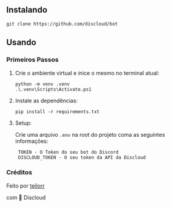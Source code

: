 ## Instalando
```
git clone https://github.com/discloud/bot
```

## Usando
### Primeiros Passos
1. Crie o ambiente virtual e inice o mesmo no terminal atual:
    ```
    python -m venv .venv 
    .\.venv\Scripts\Activate.ps1
    ```
2. Instale as dependências:
    ```
    pip install -r requirements.txt
    ```
3. Setup:

    Crie uma arquivo `.env` na root do projeto coma as seguintes informações:
        
        TOKEN - O Token do seu bot do Discord
        DISCLOUD_TOKEN - O seu token da API da Discloud

### Créditos
Feito por [teilorr](https://github.com/teilorr)

com 💚 Discloud
